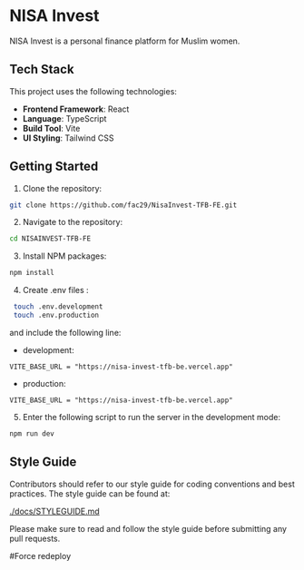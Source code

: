 # NISA Invest

NISA Invest is a personal finance platform for Muslim women.

## Tech Stack

This project uses the following technologies:

- **Frontend Framework**: React
- **Language**: TypeScript
- **Build Tool**: Vite
- **UI Styling**: Tailwind CSS

## Getting Started

1. Clone the repository:

```bash
git clone https://github.com/fac29/NisaInvest-TFB-FE.git
```

2. Navigate to the repository:

```bash
cd NISAINVEST-TFB-FE
```

3. Install NPM packages:

```bash
npm install
```

4. Create .env files :

```bash
 touch .env.development
 touch .env.production
```

and include the following line:

- development:
```env
VITE_BASE_URL = "https://nisa-invest-tfb-be.vercel.app"
```
- production:
```env
VITE_BASE_URL = "https://nisa-invest-tfb-be.vercel.app"
```

5. Enter the following script to run the server in the development mode:

```bash
npm run dev
```

## Style Guide

Contributors should refer to our style guide for coding conventions and best practices. The style guide can be found at:

[./docs/STYLEGUIDE.md](./docs/STYLEGUIDE.md)

Please make sure to read and follow the style guide before submitting any pull requests.

#Force redeploy